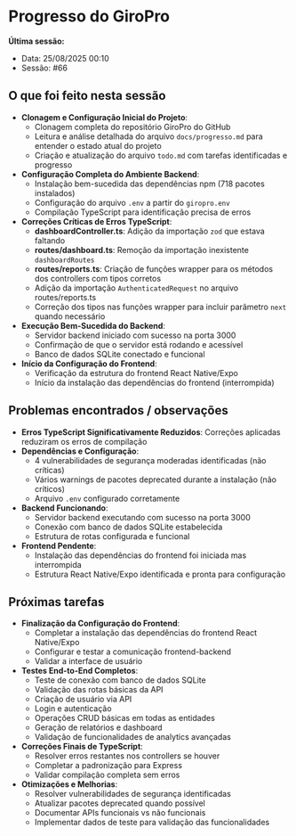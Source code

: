 # Progresso do GiroPro

**Última sessão:**
- Data: 25/08/2025 00:10
- Sessão: #66

## O que foi feito nesta sessão
- **Clonagem e Configuração Inicial do Projeto**:
  - Clonagem completa do repositório GiroPro do GitHub
  - Leitura e análise detalhada do arquivo `docs/progresso.md` para entender o estado atual do projeto
  - Criação e atualização do arquivo `todo.md` com tarefas identificadas e progresso
- **Configuração Completa do Ambiente Backend**:
  - Instalação bem-sucedida das dependências npm (718 pacotes instalados)
  - Configuração do arquivo `.env` a partir do `giropro.env`
  - Compilação TypeScript para identificação precisa de erros
- **Correções Críticas de Erros TypeScript**:
  - **dashboardController.ts**: Adição da importação `zod` que estava faltando
  - **routes/dashboard.ts**: Remoção da importação inexistente `dashboardRoutes`
  - **routes/reports.ts**: Criação de funções wrapper para os métodos dos controllers com tipos corretos
  - Adição da importação `AuthenticatedRequest` no arquivo routes/reports.ts
  - Correção dos tipos nas funções wrapper para incluir parâmetro `next` quando necessário
- **Execução Bem-Sucedida do Backend**:
  - Servidor backend iniciado com sucesso na porta 3000
  - Confirmação de que o servidor está rodando e acessível
  - Banco de dados SQLite conectado e funcional
- **Início da Configuração do Frontend**:
  - Verificação da estrutura do frontend React Native/Expo
  - Início da instalação das dependências do frontend (interrompida)

## Problemas encontrados / observações
- **Erros TypeScript Significativamente Reduzidos**: Correções aplicadas reduziram os erros de compilação
- **Dependências e Configuração**:
  - 4 vulnerabilidades de segurança moderadas identificadas (não críticas)
  - Vários warnings de pacotes deprecated durante a instalação (não críticos)
  - Arquivo `.env` configurado corretamente
- **Backend Funcionando**:
  - Servidor backend executando com sucesso na porta 3000
  - Conexão com banco de dados SQLite estabelecida
  - Estrutura de rotas configurada e funcional
- **Frontend Pendente**:
  - Instalação das dependências do frontend foi iniciada mas interrompida
  - Estrutura React Native/Expo identificada e pronta para configuração

## Próximas tarefas
- **Finalização da Configuração do Frontend**:
  - Completar a instalação das dependências do frontend React Native/Expo
  - Configurar e testar a comunicação frontend-backend
  - Validar a interface de usuário
- **Testes End-to-End Completos**:
  - Teste de conexão com banco de dados SQLite
  - Validação das rotas básicas da API
  - Criação de usuário via API
  - Login e autenticação
  - Operações CRUD básicas em todas as entidades
  - Geração de relatórios e dashboard
  - Validação de funcionalidades de analytics avançadas
- **Correções Finais de TypeScript**:
  - Resolver erros restantes nos controllers se houver
  - Completar a padronização para Express
  - Validar compilação completa sem erros
- **Otimizações e Melhorias**:
  - Resolver vulnerabilidades de segurança identificadas
  - Atualizar pacotes deprecated quando possível
  - Documentar APIs funcionais vs não funcionais
  - Implementar dados de teste para validação das funcionalidades


